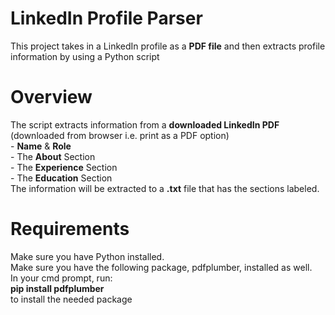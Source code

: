 # LinkedIn Profile Parser

This project takes in a LinkedIn profile as a **PDF file** and then extracts profile information by using a Python script

# Overview
The script extracts information from a **downloaded LinkedIn PDF** (downloaded from browser i.e. print as a PDF option)  
    - **Name** & **Role**  
    - The **About** Section  
    - The **Experience** Section  
    - The **Education** Section  
The information will be extracted to a **.txt** file that has the sections labeled.  

# Requirements
Make sure you have Python installed.  
Make sure you have the following package, pdfplumber, installed as well.  
In your cmd prompt, run:  
    **pip install pdfplumber**  
to install the needed package